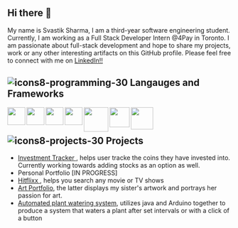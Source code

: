 ## Hi there 👋

My name is Svastik Sharma, I am a third-year software engineering student. Currently, I am working as a Full Stack Developer Intern @4Pay in Toronto. I am passionate about full-stack development and hope to share my projects, work or any other interesting artifacts on this GitHub profile. Please feel free to connect with me on <a href="https://www.linkedin.com/in/svastiksharma/">LinkedIn!!</a>
 
<!-- <img src="https://cdn.jsdelivr.net/gh/devicons/devicon/icons/linkedin/linkedin-original.svg" target="_blank" style="width:40px;" /> <a href= "www.linkedin.com/in/svastiksharma" target="_blank">Click to connect</a> -->



## ![icons8-programming-30](https://user-images.githubusercontent.com/84158891/226190211-648247f9-8ad7-42a4-8214-77f815ee5874.png) Langauges and Frameworks

<img src="https://cdn.jsdelivr.net/gh/devicons/devicon/icons/javascript/javascript-original.svg" align="left" width="40px" />
<img src="https://cdn.jsdelivr.net/gh/devicons/devicon/icons/react/react-original.svg" align="left" width="40px" />
<img src="https://cdn.jsdelivr.net/gh/devicons/devicon/icons/jquery/jquery-original-wordmark.svg" align="left" width="40px" />          
<img src="https://cdn.jsdelivr.net/gh/devicons/devicon/icons/java/java-original-wordmark.svg" align="left" width="40px" />
<img src="https://cdn.jsdelivr.net/gh/devicons/devicon/icons/nodejs/nodejs-original-wordmark.svg" align="left" width="55px" />
<img align="left" width="45px" src="https://cdn.jsdelivr.net/gh/devicons/devicon/icons/bootstrap/bootstrap-original-wordmark.svg" />
<img src="https://cdn.jsdelivr.net/gh/devicons/devicon/icons/mysql/mysql-original-wordmark.svg" align="left" width="50px" />
          
<br />
<br />

##

## ![icons8-projects-30](https://user-images.githubusercontent.com/84158891/226190637-116158a0-931d-44fd-8eba-c3a789871509.png) Projects
- <a href="https://investmentracker.netlify.app/"> Investment Tracker </a>, helps user tracke the coins they have invested into. Currently working towards adding stocks as an option as well.<br />
- Personal Portfolio [IN PROGRESS] <br />
- <a href="https://hitflixx.netlify.app/index.html"> Hitflixx <a/>, helps you search any movie or TV shows
- <a href="https://artkase.netlify.app/">Art Portfolio</a>, the latter displays my sister's artwork and portrays her passion for art.
- <a href="https://github.com/svastiks/automated-plant-watering-system">Automated plant watering system</a>, utilizes java and Arduino together to produce a system that waters a plant after set intervals or with a click of a button



<!-- **svastiks/svastiks** is a ✨ _special_ ✨ repository because its `README.md` (this file) appears on your GitHub profile.

Here are some ideas to get you started:

- 🔭 I’m currently working on ...
- 🌱 I’m currently learning ...
- 👯 I’m looking to collaborate on ...
- 🤔 I’m looking for help with ...
- 💬 Ask me about ...
- 📫 How to reach me: ...
- 😄 Pronouns: ...
- ⚡ Fun fact: ...
-->
